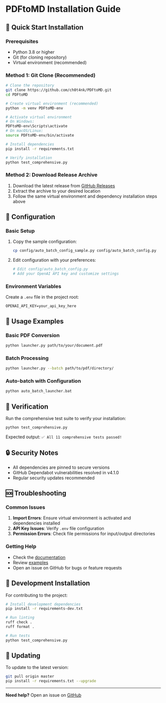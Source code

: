 # PDFtoMD Installation Guide

## 🚀 Quick Start Installation

### Prerequisites
- Python 3.8 or higher
- Git (for cloning repository)
- Virtual environment (recommended)

### Method 1: Git Clone (Recommended)

```bash
# Clone the repository
git clone https://github.com/ch0t4nk/PDFtoMD.git
cd PDFtoMD

# Create virtual environment (recommended)
python -m venv PDFtoMD-env

# Activate virtual environment
# On Windows:
PDFtoMD-env\Scripts\activate
# On macOS/Linux:
source PDFtoMD-env/bin/activate

# Install dependencies
pip install -r requirements.txt

# Verify installation
python test_comprehensive.py
```

### Method 2: Download Release Archive

1. Download the latest release from [GitHub Releases](https://github.com/ch0t4nk/PDFtoMD/releases)
2. Extract the archive to your desired location
3. Follow the same virtual environment and dependency installation steps above

## 🔧 Configuration

### Basic Setup
1. Copy the sample configuration:
   ```bash
   cp config/auto_batch_config_sample.py config/auto_batch_config.py
   ```

2. Edit configuration with your preferences:
   ```bash
   # Edit config/auto_batch_config.py
   # Add your OpenAI API key and customize settings
   ```

### Environment Variables
Create a `.env` file in the project root:
```env
OPENAI_API_KEY=your_api_key_here
```

## 🎯 Usage Examples

### Basic PDF Conversion
```bash
python launcher.py path/to/your/document.pdf
```

### Batch Processing
```bash
python launcher.py --batch path/to/pdf/directory/
```

### Auto-batch with Configuration
```bash
python auto_batch_launcher.bat
```

## 🧪 Verification

Run the comprehensive test suite to verify your installation:
```bash
python test_comprehensive.py
```

Expected output: `✅ All 11 comprehensive tests passed!`

## 🔒 Security Notes

- All dependencies are pinned to secure versions
- GitHub Dependabot vulnerabilities resolved in v4.1.0
- Regular security updates recommended

## 🆘 Troubleshooting

### Common Issues

1. **Import Errors**: Ensure virtual environment is activated and dependencies installed
2. **API Key Issues**: Verify `.env` file configuration
3. **Permission Errors**: Check file permissions for input/output directories

### Getting Help

- Check the [documentation](docs/)
- Review [examples](examples/)
- Open an issue on GitHub for bugs or feature requests

## 📝 Development Installation

For contributing to the project:

```bash
# Install development dependencies
pip install -r requirements-dev.txt

# Run linting
ruff check .
ruff format .

# Run tests
python test_comprehensive.py
```

## 🔄 Updating

To update to the latest version:

```bash
git pull origin master
pip install -r requirements.txt --upgrade
```

---

**Need help?** Open an issue on [GitHub](https://github.com/ch0t4nk/PDFtoMD/issues)
